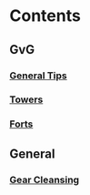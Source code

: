 # Contents

## GvG

### [General Tips](General-tips.md)
### [Towers](Towers.md)
### [Forts](Forts.md)

## General

### [Gear Cleansing](Gear-Cleansing.md)
